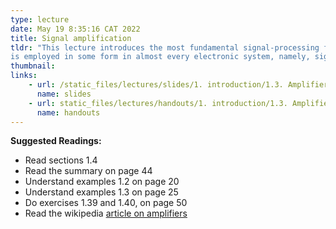 ```yaml
---
type: lecture
date: May 19 8:35:16 CAT 2022
title: Signal amplification
tldr: "This lecture introduces the most fundamental signal-processing function, one that
is employed in some form in almost every electronic system, namely, signal amplification."
thumbnail: 
links: 
    - url: /static_files/lectures/slides/1. introduction/1.3. Amplifiers.pdf
      name: slides
    - url: static_files/lectures/handouts/1. introduction/1.3. Amplifiers.pdf
      name: handouts
---
```

**Suggested Readings:**

- Read sections 1.4 
- Read the summary on page 44
- Understand examples 1.2 on page 20
- Understand examples 1.3 on page 25
- Do exercises 1.39 and 1.40, on page 50
- Read the wikipedia [article on amplifiers](https://en.wikipedia.org/wiki/Amplifier)